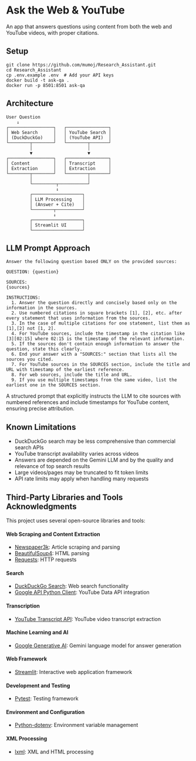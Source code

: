 # Ask the Web & YouTube

An app that answers questions using content from both the web and YouTube videos, with proper citations.

## Setup

```
git clone https://github.com/mumoj/Research_Assistant.git
cd Research_Assistant
cp .env.example .env  # Add your API keys
docker build -t ask-qa .
docker run -p 8501:8501 ask-qa
```

## Architecture

```
User Question
    ↓
┌─────────────────┐   ┌────────────────┐
│ Web Search      │   │ YouTube Search │
│ (DuckDuckGo)    │   │ (YouTube API)  │
└────────┬────────┘   └────────┬───────┘
         │                     │
         ▼                     ▼
┌─────────────────┐   ┌────────────────┐
│ Content         │   │ Transcript     │
│ Extraction      │   │ Extraction     │
└────────┬────────┘   └────────┬───────┘
         │                     │
         └─────────┬───────────┘
                   ↓
         ┌───────────────────┐
         │ LLM Processing    │
         │ (Answer + Cite)   │
         └────────┬──────────┘
                  ↓
         ┌───────────────────┐
         │ Streamlit UI      │
         └───────────────────┘
```

## LLM Prompt Approach
    Answer the following question based ONLY on the provided sources:
            
    QUESTION: {question}
            
    SOURCES:
    {sources}
            
    INSTRUCTIONS:
      1. Answer the question directly and concisely based only on the information in the sources.
      2. Use numbered citations in square brackets [1], [2], etc. after every statement that uses information from the sources.
      3. In the case of multiple citations for one statement, list them as [1],[2] not [1, 2].
      4. For YouTube sources, include the timestamp in the citation like [3][02:15] where 02:15 is the timestamp of the relevant information.
      5. If the sources don't contain enough information to answer the question, state this clearly.
      6. End your answer with a "SOURCES:" section that lists all the sources you cited.
      7. For YouTube sources in the SOURCES section, include the title and URL with timestamp of the earliest reference.
      8. For web sources, include the title and URL.
      9. If you use multiple timestamps from the same video, list the earliest one in the SOURCES section.

A structured prompt that explicitly instructs the LLM to cite sources with numbered references and include timestamps for YouTube content, ensuring precise attribution.

## Known Limitations

- DuckDuckGo search may be less comprehensive than commercial search APIs
- YouTube transcript availability varies across videos
- Answers are depended on the Gemini LLM and by the quality and relevance of top search results
- Large videos/pages may be truncated to fit token limits
- API rate limits may apply when handling many requests

## Third-Party Libraries and Tools Acknowledgments

This project uses several open-source libraries and tools:

#### Web Scraping and Content Extraction
- [Newspaper3k](https://newspaper.readthedocs.io/en/latest/): Article scraping and parsing
- [BeautifulSoup4](https://www.crummy.com/software/BeautifulSoup/): HTML parsing
- [Requests](https://docs.python-requests.org/): HTTP requests
#### Search
- [DuckDuckGo Search](https://pypi.org/project/duckduckgo-search/): Web search functionality
- [Google API Python Client](https://github.com/googleapis/google-api-python-client): YouTube Data API integration
#### Transcription
- [YouTube Transcript API](https://pypi.org/project/youtube-transcript-api/): YouTube video transcript extraction
#### Machine Learning and AI
- [Google Generative AI](https://ai.google.dev/): Gemini language model for answer generation
#### Web Framework
- [Streamlit](https://streamlit.io/): Interactive web application framework
#### Development and Testing
- [Pytest](https://docs.pytest.org/): Testing framework
#### Environment and Configuration
- [Python-dotenv](https://pypi.org/project/python-dotenv/): Environment variable management
#### XML Processing
- [lxml](https://lxml.de/): XML and HTML processing


